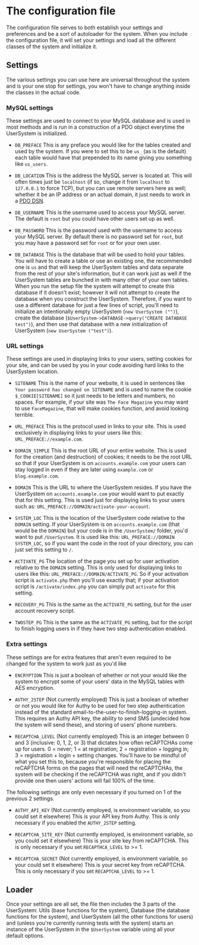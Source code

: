 # The configuration file
The configuration file serves to both establish your settings and preferences and be a sort of autoloader for the system.
When you include the configuration file, it will set your settings and load all the different classes of the system and initialize it.


## Settings
The various settings you can use here are universal throughout the system and is your one stop for settings, you won't have to change anything inside the classes in the actual code.

### MySQL settings
These settings are used to connect to your MySQL database and is used in most methods and is run in a construction of a PDO object everytime the UserSystem is initialized.

- `DB_PREFACE` This is any preface you would like for the tables created and used by the system.
If you were to set this to be `us_` (as is the default) each table would have that prepended to its name giving you something like `us_users`.

- `DB_LOCATION` This is the address the MySQL server is located at. This will often times just be `localhost` (if so, change it from `localhost` to `127.0.0.1` to force TCP), but you can use remote servers here as well; whether it be an IP address or an actual domain, it just needs to work in a [PDO DSN](http://php.net/manual/en/pdo.construct.php).

- `DB_USERNAME` This is the username used to access your MySQL server. The default is `root` but you could have other users set up as well.

- `DB_PASSWORD` This is the password used with the username to access your MySQL server. By default there is no password set for `root`, but you may have a password set for `root` or for your own user.

- `DB_DATABASE` This is the database that will be used to hold your tables. You will have to create a table or use an existing one, the recommended one is `us` and that will keep the UserSystem tables and data separate from the rest of your site's information, but it can work just as well if the UserSystem tables are bunched in with many other of your own tables. When you run the setup file the system will attempt to create this database if it doesn't exist; however it will not attempt to create the database when you construct the UserSystem. Therefore, if you want to use a different database for just a few lines of script, you'll need to initialize an intentionally empty UserSystem (`new UserSystem ("")`), create the database (`$UserSystem->DATABASE->query("CREATE DATABASE test")`), and then use that database with a new initialization of UserSystem (`new UserSystem ("test")`).

### URL settings
These settings are used in displaying links to your users, setting cookies for your site, and can be used by you in your code avoiding hard links to the UserSystem location.

- `SITENAME` This is the name of your website, it is used in sentences like `Your password has changed on SITENAME` and is used to name the cookie `$_COOKIE[SITENAME]` so it just needs to be letters and numbers, no spaces. For example, if your site was `The Face Magazine` you may want to use `FaceMagazine`, that will make cookies function, and avoid looking terrible.

- `URL_PREFACE` This is the protocol used in links to your site. This is used exclusively in displaying links to your users like this: `URL_PREFACE://example.com`.

- `DOMAIN_SIMPLE` This is the root URL of your entire website. This is used for the creation (and destruction) of cookies; it needs to be the root URL so that if your UserSystem is on `accounts.example.com` your users can stay logged in even if they are later using `example.com` or `blog.example.com`.

- `DOMAIN` This is the URL to where the UserSystem resides. If you have the UserSystem on `accounts.example.com` your would want to put exactly that for this setting. This is used just for displaying links to your users such as: `URL_PREFACE://DOMAIN/activate-your-account`.

- `SYSTEM_LOC` This is the location of the UserSystem code relative to the `DOMAIN` setting. If your UserSystem is on `accounts.example.com` (that would be the `DOMAIN`) but your code is in the `/UserSystem/` folder, you'd want to put `/UserSystem`. It is used like this: `URL_PREFACE://DOMAIN SYSTEM_LOC`, so if you want the code in the root of your directory, you can just set this setting to `/`.

- `ACTIVATE_PG` The location of the page you set up for user activation relative to the `DOMAIN` setting. This is only used for displaying links to users like this: `URL_PREFACE://DOMAIN/ACTIVATE_PG`. So if your activation script is `activate.php` then you'll use exactly that; if your activation script is `/activate/index.php` you can simply put `activate` for this setting.

- `RECOVERY_PG` This is the same as the `ACTIVATE_PG` setting, but for the user account recovery script.

- `TWOSTEP_PG` This is the same as the `ACTIVATE_PG` setting, but for the script to finish logging users in if they have two step authentication enabled.

### Extra settings
These settings are for extra features that aren't even required to be changed for the system to work just as you'd like

- `ENCRYPTION` This is just a boolean of whether or not your would like the system to encrypt some of your users' data in the MySQL tables with AES encryption.

- `AUTHY_2STEP` (Not currently employed) This is just a boolean of whether or not you would like for Authy to be used for two step authentication instead of the standard email-to-the-user-to-finish-logging-in system. This requires an Authy API key, the ability to send SMS (undecided how the system will send these), and storing of users' phone numbers.

- `RECAPTCHA_LEVEL` (Not currently employed) This is an integer between 0 and 3 (inclusive: 0, 1, 2, or 3) that dictates how often reCAPTCHAs come up for users. 0 = never; 1 = at registration; 2 = registration + logging in; 3 = registration + login + setting changes. You'll have to be mindful of what you set this to, because you're responsible for placing the reCAPTCHA forms on the pages that will need the reCAPTCHAs, the system will be checking if the reCAPTCHA was right, and if you didn't provide one then users' actions will fail 100% of the time.

The following settings are only even necessary if you turned on 1 of the previous 2 settings.

- `AUTHY_API_KEY` (Not currently employed, is environment variable, so you could set it elsewhere) This is your API key from Authy. This is only necessary if you enabled the `AUTHY_2STEP` setting.

- `RECAPTCHA_SITE_KEY` (Not currently employed, is environment variable, so you could set it elsewhere) This is your site key from reCAPTCHA. This is only necessary if you set `RECAPTHCA_LEVEL` to >= 1.

- `RECAPTCHA_SECRET` (Not currently employed, is environment variable, so your could set it elsewhere) This is your secret key from reCAPTCHA. This is only necessary if you set `RECAPTCHA_LEVEL` to >= 1.

## Loader
Once your settings are all set, the file then includes the 3 parts of the UserSystem: Utils (base functions for the system), Database (the database functions for the system), and UserSystem (all the other functions for users) and (unless you're currently running tests with the system) starts an instance of the UserSystem in the `$UserSystem` variable using all your default options.
